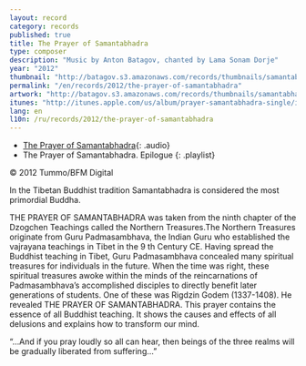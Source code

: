 ```yaml
---
layout: record
category: records
published: true
title: The Prayer of Samantabhadra
type: composer
description: "Music by Anton Batagov, chanted by Lama Sonam Dorje"
year: "2012"
thumbnail: "http://batagov.s3.amazonaws.com/records/thumbnails/samantabhadra.jpg"
permalink: "/en/records/2012/the-prayer-of-samantabhadra"
artwork: "http://batagov.s3.amazonaws.com/records/thumbnails/samantabhadra.jpg"
itunes: "http://itunes.apple.com/us/album/prayer-samantabhadra-single/id499997840"
lang: en
l10n: /ru/records/2012/the-prayer-of-samantabhadra
---
```


- [The Prayer of Samantabhadra](http://batagov.s3.amazonaws.com/records/sounds/samantabhadra_excerpt.mp3){: .audio}
- The Prayer of Samantabhadra. Epilogue
{: .playlist}

© 2012 Tummo/BFM Digital

In the Tibetan Buddhist tradition Samantabhadra is considered the most primordial Buddha.

THE PRAYER OF SAMANTABHADRA was taken from the ninth chapter of the Dzogchen Teachings called the Northern Treasures.The Northern Treasures originate from Guru Padmasambhava, the Indian Guru who established the vajrayana teachings in Tibet in the 9 th Century CE. Having spread the Buddhist teaching in Tibet, Guru Padmasambhava concealed many spiritual treasures for individuals in the future. When the time was right, these spiritual treasures awoke within the minds of the reincarnations of Padmasambhava’s accomplished disciples to directly benefit later generations of students. One of these was Rigdzin Godem (1337-1408). He revealed THE PRAYER OF SAMANTABHADRA. This prayer contains the essence of all Buddhist teaching. It shows the causes and effects of all delusions and explains how to transform our mind.

“…And if you pray loudly so all can hear, then beings of the three realms will be gradually liberated from suffering…”
